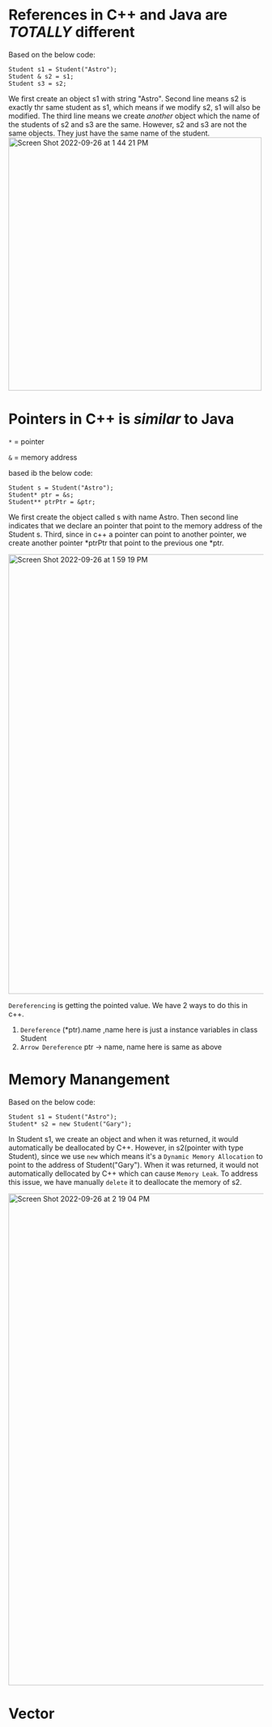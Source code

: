 # References in C++ and Java are *TOTALLY* different

Based on the below code:
```
Student s1 = Student("Astro");
Student & s2 = s1;
Student s3 = s2;
```
We first create an object s1 with string "Astro". Second line means s2 is exactly thr same student as s1, which means if we modify s2, s1 will also be modified. 
The third line means we create *another* object which the name of the students of s2 and s3 are the same. However, s2 and s3 are not the same objects. They just have the 
same name of the student. 
<img width="500" alt="Screen Shot 2022-09-26 at 1 44 21 PM" src="https://user-images.githubusercontent.com/97696773/192376430-e91baced-039b-4dfc-b234-4ca1ed261e94.png">

# Pointers in C++ is *similar* to Java

`*` = pointer

`&` = memory address

based ib the below code:
```
Student s = Student("Astro");
Student* ptr = &s;
Student** ptrPtr = &ptr;
```
We first create the object called s with name Astro. Then second line indicates that we declare an pointer that point to the memory address of the Student s. 
Third, since in c++ a pointer can point to another pointer, we create another pointer *ptrPtr that point to the previous one *ptr. 

<img width="868" alt="Screen Shot 2022-09-26 at 1 59 19 PM" src="https://user-images.githubusercontent.com/97696773/192379437-81e1309f-95f0-4d36-aa4a-28ae92d3fe22.png">

`Dereferencing` is getting the pointed value. 
We have 2 ways to do this in c++.
1. `Dereference` (*ptr).name ,name here is just a instance variables in class Student
2.  `Arrow Dereference` ptr -> name, name here is same as above

# Memory Manangement

Based on the below code: 
```
Student s1 = Student("Astro");
Student* s2 = new Student("Gary");
```
In Student s1, we create an object and when it was returned, it would automatically be deallocated by C++. However, in s2(pointer with type Student), since we use `new` which means 
it's a `Dynamic Memory Allocation` to point to the address of Student("Gary"). When it was returned, it would not automatically dellocated by C++ which can cause
`Memory Leak`. To address this issue, we have manually `delete` it to deallocate the memory of s2. 

<img width="971" alt="Screen Shot 2022-09-26 at 2 19 04 PM" src="https://user-images.githubusercontent.com/97696773/192382556-2ba1001d-62a3-4187-bd55-e836f9316868.png">


# Vector







    
